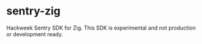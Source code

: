 # sentry-zig
Hackweek Sentry SDK for Zig. This SDK is experimental and not production or development ready.
